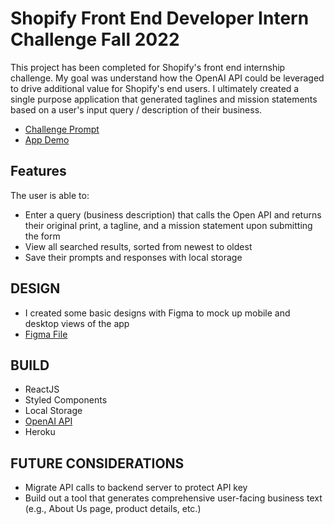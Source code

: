 # Shopify Front End Developer Intern Challenge Fall 2022

This project has been completed for Shopify's front end internship challenge. My goal was understand how the OpenAI API could be leveraged to drive additional value for Shopify's end users. I ultimately created a single purpose application that generated taglines and mission statements based on a user's input query / description of their business.

- [Challenge Prompt](https://docs.google.com/document/d/1O7mCynsz_cBXkEaCFGSZAuvAOY84QVq35l20xJwjOYg/edit)
- [App Demo](https://shopify-gpt-3-challenge.herokuapp.com/)

## Features

The user is able to:

- Enter a query (business description) that calls the Open API and returns their original print, a tagline, and a mission statement upon submitting the form
- View all searched results, sorted from newest to oldest
- Save their prompts and responses with local storage

## DESIGN

- I created some basic designs with Figma to mock up mobile and desktop views of the app
- [Figma File](https://www.figma.com/file/krkvYILQssebm56Fwre4mk/Shopify-Front-End-Developer-Intern-Challenge-2022?node-id=0%3A1)

## BUILD

- ReactJS
- Styled Components
- Local Storage
- [OpenAI API](https://openai.com/)
- Heroku

## FUTURE CONSIDERATIONS

- Migrate API calls to backend server to protect API key
- Build out a tool that generates comprehensive user-facing business text (e.g., About Us page, product details, etc.)
